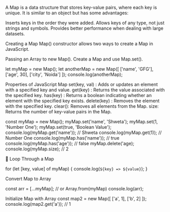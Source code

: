 A Map is a data structure that stores key-value pairs, where each key is unique. It is similar to an object but has some advantages:

Inserts keys in the order they were added.
Allows keys of any type, not just strings and symbols.
Provides better performance when dealing with large datasets.

Creating a Map
Map() constructor allows two ways to create a Map in JavaScript.

Passing an Array to new Map().
Create a Map and use Map.set().



let myMap = new Map();
let anotherMap = new Map([
    ['name', 'GFG'],
    ['age', 30],
    ['city', 'Noida']
]);
console.log(anotherMap);

Properties of JavaScript Map
set(key, val) : Adds or updates an element with a specified key and value.
get(key) : Returns the value associated with the specified key.
has(key) : Returns a boolean indicating whether an element with the specified key exists.
delete(key) : Removes the element with the specified key.
clear(): Removes all elements from the Map.
size: Returns the number of key-value pairs in the Map.


const myMap = new Map();
myMap.set('name', 'Shweta');
myMap.set(1, 'Number One');
myMap.set(true, 'Boolean Value');
console.log(myMap.get('name'));      // Shweta
console.log(myMap.get(1));           // Number One
console.log(myMap.has('name'));      // true
console.log(myMap.has('age'));       // false
myMap.delete('age);
console.log(myMap.size);             // 2


🔸 Loop Through a Map

for (let [key, value] of myMap) {
  console.log(`${key} => ${value}`);
}


 Convert Map to Array

const arr = [...myMap];    // or Array.from(myMap)
console.log(arr);    

Initialize Map with Array
const map2 = new Map([
  ['a', 1],
  ['b', 2]
]);
console.log(map2.get('a'));    // 1
